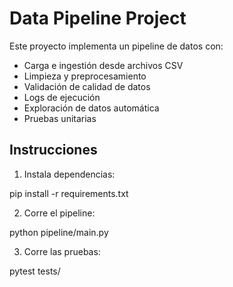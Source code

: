 # Data Pipeline Project

Este proyecto implementa un pipeline de datos con:

- Carga e ingestión desde archivos CSV
- Limpieza y preprocesamiento
- Validación de calidad de datos
- Logs de ejecución
- Exploración de datos automática
- Pruebas unitarias

## Instrucciones

1. Instala dependencias:

pip install -r requirements.txt

2. Corre el pipeline:

python pipeline/main.py

3. Corre las pruebas:

pytest tests/